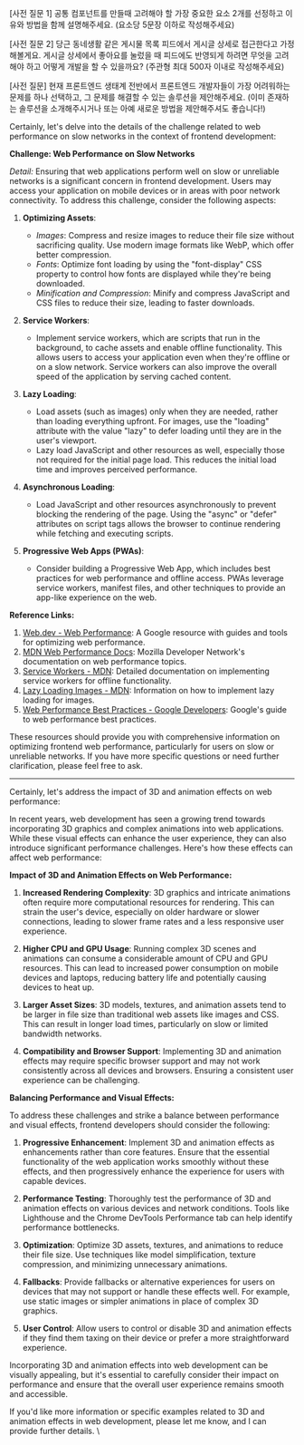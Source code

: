 [사전 질문 1] 공통 컴포넌트를 만들때 고려해야 할 가장 중요한 요소 2개를 선정하고 이유와 방법을 함께 설명해주세요. (요소당 5문장 이하로 작성해주세요)

[사전 질문 2] 당근 동네생활 같은 게시물 목록 피드에서 게시글 상세로 접근한다고 가정해볼게요. 게시글 상세에서 좋아요를 눌렀을 때 피드에도 반영되게 하려면 무엇을 고려해야 하고 어떻게 개발을 할 수 있을까요? (주관형 최대 500자 이내로 작성해주세요)

[사전 질문] 현재 프론트엔드 생태계 전반에서 프론트엔드 개발자들이 가장 어려워하는 문제를 하나 선택하고, 그 문제를 해결할 수 있는 솔루션을 제안해주세요. (이미 존재하는 솔루션을 소개해주시거나 또는 아예 새로운 방법을 제안해주셔도 좋습니다!)

Certainly, let's delve into the details of the challenge related to web performance on slow networks in the context of frontend development:

**Challenge: Web Performance on Slow Networks**

*Detail:*
Ensuring that web applications perform well on slow or unreliable networks is a significant concern in frontend development. Users may access your application on mobile devices or in areas with poor network connectivity. To address this challenge, consider the following aspects:

1. **Optimizing Assets**: 
   - *Images*: Compress and resize images to reduce their file size without sacrificing quality. Use modern image formats like WebP, which offer better compression.
   - *Fonts*: Optimize font loading by using the "font-display" CSS property to control how fonts are displayed while they're being downloaded.
   - *Minification and Compression*: Minify and compress JavaScript and CSS files to reduce their size, leading to faster downloads.

2. **Service Workers**:
   - Implement service workers, which are scripts that run in the background, to cache assets and enable offline functionality. This allows users to access your application even when they're offline or on a slow network. Service workers can also improve the overall speed of the application by serving cached content.

3. **Lazy Loading**:
   - Load assets (such as images) only when they are needed, rather than loading everything upfront. For images, use the "loading" attribute with the value "lazy" to defer loading until they are in the user's viewport.
   - Lazy load JavaScript and other resources as well, especially those not required for the initial page load. This reduces the initial load time and improves perceived performance.

4. **Asynchronous Loading**:
   - Load JavaScript and other resources asynchronously to prevent blocking the rendering of the page. Using the "async" or "defer" attributes on script tags allows the browser to continue rendering while fetching and executing scripts.

5. **Progressive Web Apps (PWAs)**:
   - Consider building a Progressive Web App, which includes best practices for web performance and offline access. PWAs leverage service workers, manifest files, and other techniques to provide an app-like experience on the web.

**Reference Links:**

1. [Web.dev - Web Performance](https://web.dev/performance/): A Google resource with guides and tools for optimizing web performance.
2. [MDN Web Performance Docs](https://developer.mozilla.org/en-US/docs/Web/Performance): Mozilla Developer Network's documentation on web performance topics.
3. [Service Workers - MDN](https://developer.mozilla.org/en-US/docs/Web/API/Service_Worker_API): Detailed documentation on implementing service workers for offline functionality.
4. [Lazy Loading Images - MDN](https://developer.mozilla.org/en-US/docs/Web/HTML/Element/img#lazy_loading): Information on how to implement lazy loading for images.
5. [Web Performance Best Practices - Google Developers](https://developers.google.com/web/fundamentals/performance): Google's guide to web performance best practices.

These resources should provide you with comprehensive information on optimizing frontend web performance, particularly for users on slow or unreliable networks. If you have more specific questions or need further clarification, please feel free to ask.


-----

Certainly, let's address the impact of 3D and animation effects on web performance:

In recent years, web development has seen a growing trend towards incorporating 3D graphics and complex animations into web applications. While these visual effects can enhance the user experience, they can also introduce significant performance challenges. Here's how these effects can affect web performance:

**Impact of 3D and Animation Effects on Web Performance:**

1. **Increased Rendering Complexity**: 3D graphics and intricate animations often require more computational resources for rendering. This can strain the user's device, especially on older hardware or slower connections, leading to slower frame rates and a less responsive user experience.

2. **Higher CPU and GPU Usage**: Running complex 3D scenes and animations can consume a considerable amount of CPU and GPU resources. This can lead to increased power consumption on mobile devices and laptops, reducing battery life and potentially causing devices to heat up.

3. **Larger Asset Sizes**: 3D models, textures, and animation assets tend to be larger in file size than traditional web assets like images and CSS. This can result in longer load times, particularly on slow or limited bandwidth networks.

4. **Compatibility and Browser Support**: Implementing 3D and animation effects may require specific browser support and may not work consistently across all devices and browsers. Ensuring a consistent user experience can be challenging.

**Balancing Performance and Visual Effects:**

To address these challenges and strike a balance between performance and visual effects, frontend developers should consider the following:

1. **Progressive Enhancement**: Implement 3D and animation effects as enhancements rather than core features. Ensure that the essential functionality of the web application works smoothly without these effects, and then progressively enhance the experience for users with capable devices.

2. **Performance Testing**: Thoroughly test the performance of 3D and animation effects on various devices and network conditions. Tools like Lighthouse and the Chrome DevTools Performance tab can help identify performance bottlenecks.

3. **Optimization**: Optimize 3D assets, textures, and animations to reduce their file size. Use techniques like model simplification, texture compression, and minimizing unnecessary animations.

4. **Fallbacks**: Provide fallbacks or alternative experiences for users on devices that may not support or handle these effects well. For example, use static images or simpler animations in place of complex 3D graphics.

5. **User Control**: Allow users to control or disable 3D and animation effects if they find them taxing on their device or prefer a more straightforward experience.

Incorporating 3D and animation effects into web development can be visually appealing, but it's essential to carefully consider their impact on performance and ensure that the overall user experience remains smooth and accessible.

If you'd like more information or specific examples related to 3D and animation effects in web development, please let me know, and I can provide further details.
\